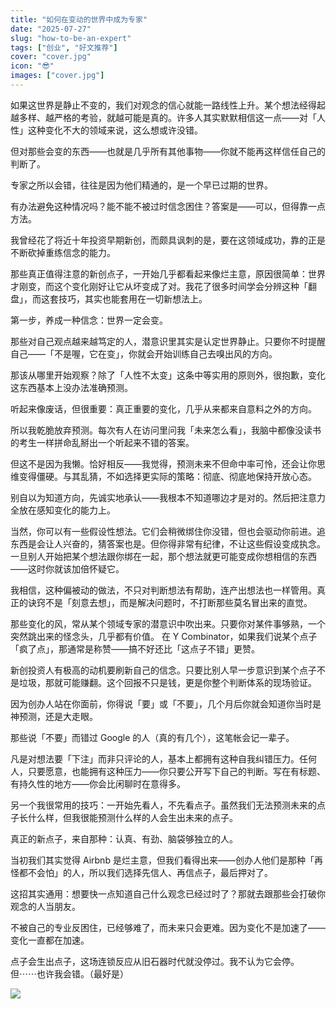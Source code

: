 ```yaml
---
title: "如何在变动的世界中成为专家"
date: "2025-07-27"
slug: "how-to-be-an-expert"
tags: ["创业", "好文推荐"]
cover: "cover.jpg"
icon: "😎"
images: ["cover.jpg"]
---
```

如果这世界是静止不变的，我们对观念的信心就能一路线性上升。某个想法经得起越多样、越严格的考验，就越可能是真的。许多人其实默默相信这一点——对「人性」这种变化不大的领域来说，这么想或许没错。



但对那些会变的东西——也就是几乎所有其他事物——你就不能再这样信任自己的判断了。



专家之所以会错，往往是因为他们精通的，是一个早已过期的世界。



有办法避免这种情况吗？能不能不被过时信念困住？答案是——可以，但得靠一点方法。



我曾经花了将近十年投资早期新创，而颇具讽刺的是，要在这领域成功，靠的正是不断砍掉重练信念的能力。



那些真正值得注意的新创点子，一开始几乎都看起来像烂主意，原因很简单：世界才刚变，而这个变化刚好让它从坏变成了对。我花了很多时间学会分辨这种「翻盘」，而这套技巧，其实也能套用在一切新想法上。



第一步，养成一种信念：世界一定会变。



那些对自己观点越来越笃定的人，潜意识里其实是认定世界静止。只要你不时提醒自己——「不是喔，它在变」，你就会开始训练自己去嗅出风的方向。



那该从哪里开始观察？除了「人性不太变」这条中等实用的原则外，很抱歉，变化这东西基本上没办法准确预测。



听起来像废话，但很重要：真正重要的变化，几乎从来都来自意料之外的方向。



所以我乾脆放弃预测。每次有人在访问里问我「未来怎么看」，我脑中都像没读书的考生一样拼命乱掰出一个听起来不错的答案。



但这不是因为我懒。恰好相反——我觉得，预测未来不但命中率可怜，还会让你思维变得僵硬。与其乱猜，不如选择更实际的策略：彻底、彻底地保持开放心态。



别自以为知道方向，先诚实地承认——我根本不知道哪边才是对的。然后把注意力全放在感知变化的能力上。



当然，你可以有一些假设性想法。它们会稍微绑住你没错，但也会驱动你前进。追东西是会让人兴奋的，猜答案也是。但你得非常有纪律，不让这些假设变成执念。
一旦别人开始把某个想法跟你绑在一起，那个想法就更可能变成你想相信的东西——这时你就该加倍怀疑它。



我相信，这种偏被动的做法，不只对判断想法有帮助，连产出想法也一样管用。真正的诀窍不是「刻意去想」，而是解决问题时，不打断那些莫名冒出来的直觉。



那些变化的风，常从某个领域专家的潜意识中吹出来。只要你对某件事够熟，一个突然跳出来的怪念头，几乎都有价值。
在 Y Combinator，如果我们说某个点子「疯了点」，那通常是称赞——搞不好还比「这点子不错」更赞。



新创投资人有极高的动机要刷新自己的信念。只要比别人早一步意识到某个点子不是垃圾，那就可能赚翻。这个回报不只是钱，更是你整个判断体系的现场验证。



因为创办人站在你面前，你得说「要」或「不要」，几个月后你就会知道你当时是神预测，还是大走眼。



那些说「不要」而错过 Google 的人（真的有几个），这笔帐会记一辈子。



凡是对想法要「下注」而非只评论的人，基本上都拥有这种自我纠错压力。任何人，只要愿意，也能拥有这种压力——你只要公开写下自己的判断。写在有标题、有持久性的地方——你会比闲聊时在意得多。



另一个我很常用的技巧：一开始先看人，不先看点子。虽然我们无法预测未来的点子长什么样，但我很能预测什么样的人会生出未来的点子。



真正的新点子，来自那种：认真、有劲、脑袋够独立的人。



当初我们其实觉得 Airbnb 是烂主意，但我们看得出来——创办人他们是那种「再怪都不会怕」的人，所以我们选择先信人、再信点子，最后押对了。



这招其实通用：想要快一点知道自己什么观念已经过时了？那就去跟那些会打破你观念的人当朋友。



不被自己的专业反困住，已经够难了，而未来只会更难。因为变化不是加速了——变化一直都在加速。



点子会生出点子，这场连锁反应从旧石器时代就没停过。我不认为它会停。
但⋯⋯也许我会错。（最好是）




![](https://prod-files-secure.s3.us-west-2.amazonaws.com/112d0858-5090-4d34-a606-b75eb8d65fd2/46476355-9cf3-4e99-9b7a-3531bc426380/1000202064.png?X-Amz-Algorithm=AWS4-HMAC-SHA256&X-Amz-Content-Sha256=UNSIGNED-PAYLOAD&X-Amz-Credential=ASIAZI2LB466SOU3IUUH%2F20250924%2Fus-west-2%2Fs3%2Faws4_request&X-Amz-Date=20250924T191029Z&X-Amz-Expires=3600&X-Amz-Security-Token=IQoJb3JpZ2luX2VjENv%2F%2F%2F%2F%2F%2F%2F%2F%2F%2FwEaCXVzLXdlc3QtMiJHMEUCIQD8ekqpfuw2z4%2BsHJXR0dDtOl5KJjWtm3iVDeIC%2BYJvWQIgLNqQF%2FjdCZssEVYMaDvaPZbc29QWM1KL2FLN%2BVg18moq%2FwMIZBAAGgw2Mzc0MjMxODM4MDUiDOIQn7CXw0wXqinwkSrcAwyMC3hagKpoAUs93BaXxWBbEYwhD8Dejk5nf2gaIvaSPbvEKTXz1xM47SXRRrdEbsCU9zn%2B%2B4JSCq8ueljw6AXvr2G3Ph3W%2FtzGJCKguNIKYTvOTeT3F2MhGCQ6wkrTr82ouDBHlZnLyR3Km7l%2FAuHUhbL0U0Z%2F0DuX0NnpeVaao4Ig0pzUi%2FSUZ9LdUbXhz5%2B4TpV%2FDm1GdKTvSS1wfWqT0xJpEbPOfcRpD1V%2Fuy3jpF%2FTFIvRxQ0Rn5uXvzMC7pDs%2BOYHl%2BnG4WDG5UQVruEjUOn2W32U6%2FCWoT1OtHW%2BSpnxMeiURlar1Z%2Bq2fr1d%2FojAdXmDTl5eMVRTSdX6tcS4Qtmc47iuKBgQ6XmWmZ67GGxALxRRFQR0E4IfbTboMdxn9%2BDNTQ5MtJ0piETRATC0P2zrP0hHouhRAZt%2BSuDNeTvCWhkDWIMJNbjo8fOKdy1sy85BOAlFyCg%2FWtqqg9ccOLmE9EIHQAiL6HHmoMIPo7ZP5K0niHTvoVD4F7xOALZ%2FxFPtrJfK40OF3bfFKfodC9tdFHNQlygjAP0aL6GTmNcYxoNGuk2SMgXTt695zFOGm%2F326gfbB2CEqu2ZrJAX%2B2uVa2RpaUmMbBicvxrrld26ev4pI%2BnLAp9MO3%2B0MYGOqUBGnhJbzfrpJWlQdgVb%2FiWRGgsPceJlAX%2BdFloMSyZ2uZhCsrRrBFaSfpoGEWDtJCdfB8x%2BDDO%2Bl4zg2wQfwZSOcxNEQkA7JVWhuSrK1ZEhZH3%2BoDSdxJ%2B30gGkg7EZI19YZMh0O0K1rhjJpQ8iC%2B1RzhI5ucPRnMB0X2cLYUkWjm3KW%2FIKofvu2cdqhdT5meXKsBTLkdaFPH5TLzimOKmm0Bx53Dp&X-Amz-Signature=76dd8e52d42d78538aedb6d1bab0558e7eebda9e21e175026bca88563f4be8f7&X-Amz-SignedHeaders=host&x-amz-checksum-mode=ENABLED&x-id=GetObject)

